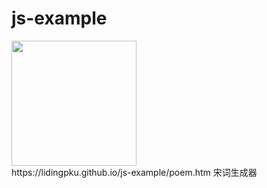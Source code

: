 # js-example

<img src="https://cloud.githubusercontent.com/assets/638605/6714084/bea9d0b0-cd53-11e4-9911-a1542a42939d.png" width="200" />
<br/>
https://lidingpku.github.io/js-example/poem.htm  宋词生成器

